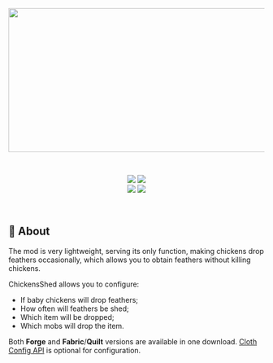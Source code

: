 <p align="center"><img src="https://i.imgur.com/2gkYyPQ.png" width="800" height="283"></p><br>
<p align="center"><img src="https://img.shields.io/badge/Loader-Quilt%20%7C%20Fabric%20%7C%20Forge-bcd1f0.svg?labelColor=976f97&style=for-the-badge"> <img src="https://img.shields.io/badge/Available-1.12.2%20%7C%201.16.5%20%7C%201.18.2%20%7C%201.19.x-bcd1f0?labelColor=976f97&style=for-the-badge"><br><a href="https://www.curseforge.com/minecraft/mc-mods/chickensshed"><img src="http://cf.way2muchnoise.eu/full_chickensshed_downloads.svg?badge_style=for_the_badge"></a> <a href="https://modrinth.com/mod/chickensshed"><img src="https://img.shields.io/modrinth/dt/chickensshed?style=for-the-badge&logo=modrinth&logoColor=20dc6c&labelColor=e5e4e2&color=20dc6c"></p></a><br>

## 📖 About

The mod is very lightweight, serving its only function, making chickens drop feathers occasionally, which allows you to obtain feathers without killing chickens.

ChickensShed allows you to configure:
- If baby chickens will drop feathers;
- How often will feathers be shed;
- Which item will be dropped;
- Which mobs will drop the item.

Both **Forge** and **Fabric**/**Quilt** versions are available in one download.
[Cloth Config API](https://github.com/shedaniel/cloth-config) is optional for configuration.
